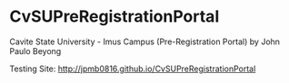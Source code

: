 # CvSUPreRegistrationPortal
Cavite State University - Imus Campus (Pre-Registration Portal) by John Paulo Beyong

Testing Site: http://jpmb0816.github.io/CvSUPreRegistrationPortal
